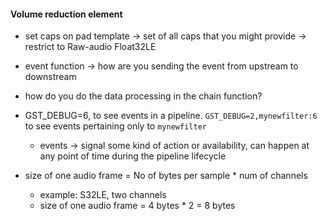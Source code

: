 #### Volume reduction element

- set caps on pad template -> set of all caps that you might provide -> restrict to Raw-audio Float32LE
- event function -> how are you sending the event from upstream to downstream
- how do you do the data processing in the chain function?
- GST_DEBUG=6, to see events in a pipeline. `GST_DEBUG=2,mynewfilter:6` to see events pertaining only to `mynewfilter`
  - events -> signal some kind of action or availability, can happen at any point of time during the pipeline lifecycle

- size of one audio frame = No of bytes per sample * num of channels
    - example: S32LE, two channels
    - size of one audio frame = 4 bytes * 2 = 8 bytes
